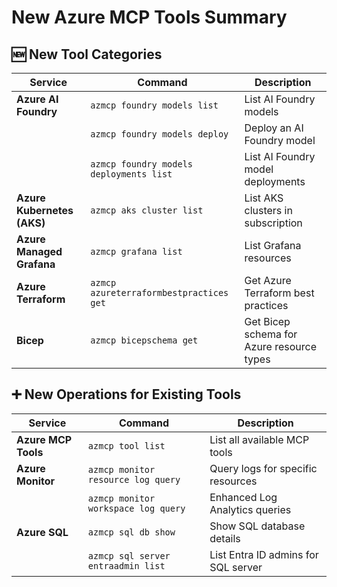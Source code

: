 # New Azure MCP Tools Summary

## 🆕 New Tool Categories

| Service | Command | Description |
|---------|---------|-------------|
| **Azure AI Foundry** | `azmcp foundry models list` | List AI Foundry models |
| | `azmcp foundry models deploy` | Deploy an AI Foundry model |
| | `azmcp foundry models deployments list` | List AI Foundry model deployments |
| **Azure Kubernetes (AKS)** | `azmcp aks cluster list` | List AKS clusters in subscription |
| **Azure Managed Grafana** | `azmcp grafana list` | List Grafana resources |
| **Azure Terraform** | `azmcp azureterraformbestpractices get` | Get Azure Terraform best practices |
| **Bicep** | `azmcp bicepschema get` | Get Bicep schema for Azure resource types |

## ➕ New Operations for Existing Tools

| Service | Command | Description |
|---------|---------|-------------|
| **Azure MCP Tools** | `azmcp tool list` | List all available MCP tools |
| **Azure Monitor** | `azmcp monitor resource log query` | Query logs for specific resources |
| | `azmcp monitor workspace log query` | Enhanced Log Analytics queries |
| **Azure SQL** | `azmcp sql db show` | Show SQL database details |
| | `azmcp sql server entraadmin list` | List Entra ID admins for SQL server |
